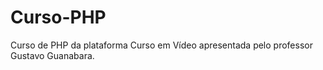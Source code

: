# Curso-PHP
Curso de PHP da plataforma Curso em Vídeo apresentada pelo professor Gustavo Guanabara.
